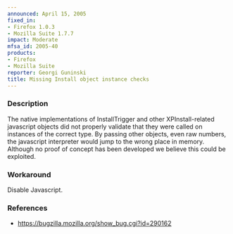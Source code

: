 ```yaml
---
announced: April 15, 2005
fixed_in:
- Firefox 1.0.3
- Mozilla Suite 1.7.7
impact: Moderate
mfsa_id: 2005-40
products:
- Firefox
- Mozilla Suite
reporter: Georgi Guninski
title: Missing Install object instance checks
---
```


<h3>Description</h3>

<p>The native implementations of InstallTrigger and other XPInstall-related
javascript objects did not properly validate that they were called on
instances of the correct type. By passing other objects, even raw numbers,
the javascript interpreter would jump to the wrong place in memory.
Although no proof of concept has been developed we believe this could
be exploited.</p>

<h3>Workaround</h3>

<p>Disable Javascript.</p>

<h3>References</h3>

<ul>
<li><a href="https://bugzilla.mozilla.org/show_bug.cgi?id=290162">
https://bugzilla.mozilla.org/show_bug.cgi?id=290162</a></li>
</ul>



